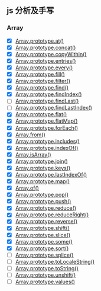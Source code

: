 ## js 分析及手写

### Array

- [x] [Array.prototype.at()](./array/at)
- [x] [Array.prototype.concat()](./array/concat)
- [x] [Array.prototype.copyWithin()](./array/copyWithin)
- [x] [Array.prototype.entries()](./array/entries)
- [x] [Array.prototype.every()](./array/every)
- [x] [Array.prototype.fill()](./array/fill)
- [x] [Array.prototype.filter()](./array/filter)
- [x] [Array.prototype.find()](./array/find)
- [x] [Array.prototype.findIndex()](./array/findIndex)
- [ ] [Array.prototype.findLast()](./array/findLast)
- [ ] [Array.prototype.findLastIndex()](./array/findLastIndex)
- [x] [Array.prototype.flat()](./array/flat)
- [x] [Array.prototype.flatMap()](./array/flatMap)
- [x] [Array.prototype.forEach()](./array/forEach)
- [x] [Array.from()](./array/from)
- [x] [Array.prototype.includes()](./array/includes)
- [x] [Array.prototype.indexOf()](./array/indexOf)
- [x] [Array.isArray()](./array/isArray)
- [x] [Array.prototype.join()](./array/join)
- [x] [Array.prototype.keys()](./array/keys)
- [x] [Array.prototype.lastIndexOf()](./array/lastIndexOf)
- [x] [Array.prototype.map()](./array/map)
- [x] [Array.of()](./array/of)
- [x] [Array.prototype.pop()](./array/pop)
- [x] [Array.prototype.push()](./array/push)
- [x] [Array.prototype.reduce()](./array/reduce)
- [x] [Array.prototype.reduceRight()](./array/reduceRight)
- [x] [Array.prototype.reverse()](./array/reverse)
- [x] [Array.prototype.shift()](./array/shift)
- [x] [Array.prototype.slice()](./array/slice)
- [x] [Array.prototype.some()](./array/some)
- [x] [Array.prototype.sort()](./array/sort)
- [ ] [Array.prototype.splice()](./array/splice)
- [ ] [Array.prototype.toLocaleString()](./array/toLocaleString)
- [ ] [Array.prototype.toString()](./array/toString)
- [ ] [Array.prototype.unshift()](./array/unshift)
- [ ] [Array.prototype.values()](./array/values)
